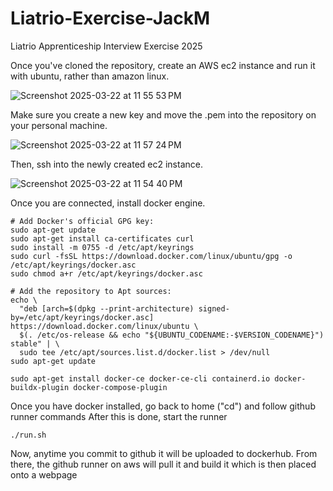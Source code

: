 # Liatrio-Exercise-JackM
Liatrio Apprenticeship Interview Exercise 2025

Once you've cloned the repository, create an AWS ec2 instance and run it with ubuntu, rather than amazon linux.

![Screenshot 2025-03-22 at 11 55 53 PM](https://github.com/user-attachments/assets/e52a9337-3618-4b71-be95-ac16c6b50bdf)

Make sure you create a new key and move the .pem into the repository on your personal machine.

![Screenshot 2025-03-22 at 11 57 24 PM](https://github.com/user-attachments/assets/85bf823a-fd37-4130-8363-92647e309b99)

Then, ssh into the newly created ec2 instance.

![Screenshot 2025-03-22 at 11 54 40 PM](https://github.com/user-attachments/assets/773e72ec-f220-43a0-9420-c411b86b0154)

Once you are connected, install docker engine.
```
# Add Docker's official GPG key:
sudo apt-get update
sudo apt-get install ca-certificates curl
sudo install -m 0755 -d /etc/apt/keyrings
sudo curl -fsSL https://download.docker.com/linux/ubuntu/gpg -o /etc/apt/keyrings/docker.asc
sudo chmod a+r /etc/apt/keyrings/docker.asc

# Add the repository to Apt sources:
echo \
  "deb [arch=$(dpkg --print-architecture) signed-by=/etc/apt/keyrings/docker.asc] https://download.docker.com/linux/ubuntu \
  $(. /etc/os-release && echo "${UBUNTU_CODENAME:-$VERSION_CODENAME}") stable" | \
  sudo tee /etc/apt/sources.list.d/docker.list > /dev/null
sudo apt-get update
```
```
sudo apt-get install docker-ce docker-ce-cli containerd.io docker-buildx-plugin docker-compose-plugin
```
Once you have docker installed, go back to home ("cd") and follow github runner commands
After this is done, start the runner
```
./run.sh
```
Now, anytime you commit to github it will be uploaded to dockerhub. From there, the github runner on aws will pull it and build it which is then placed onto a webpage
